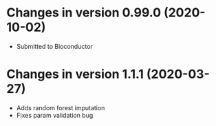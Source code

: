 # Changes in version 0.99.0 (2020-10-02)
- Submitted to Bioconductor

# Changes in version 1.1.1 (2020-03-27)
- Adds random forest imputation
- Fixes param validation bug

